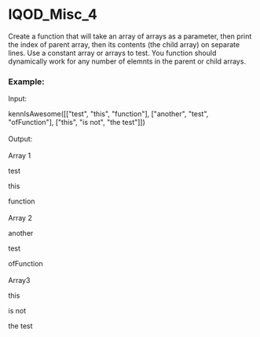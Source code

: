 # IQOD_Misc_4

Create a function that will take an array of arrays as a parameter, then print the index of parent array, then its contents (the child array) on separate lines. Use a constant array or arrays to test. You function should dynamically work for any number of elemnts in the parent or child arrays.

### Example:

Input:

kennIsAwesome([["test", "this", "function"], ["another", "test", "ofFunction"], ["this", "is not", "the test"]])
<br><br>
Output:
<br><br>
Array 1

test

this

function
<br><br>
Array 2

another

test

ofFunction
<br><br>
Array3

this

is not

the test
